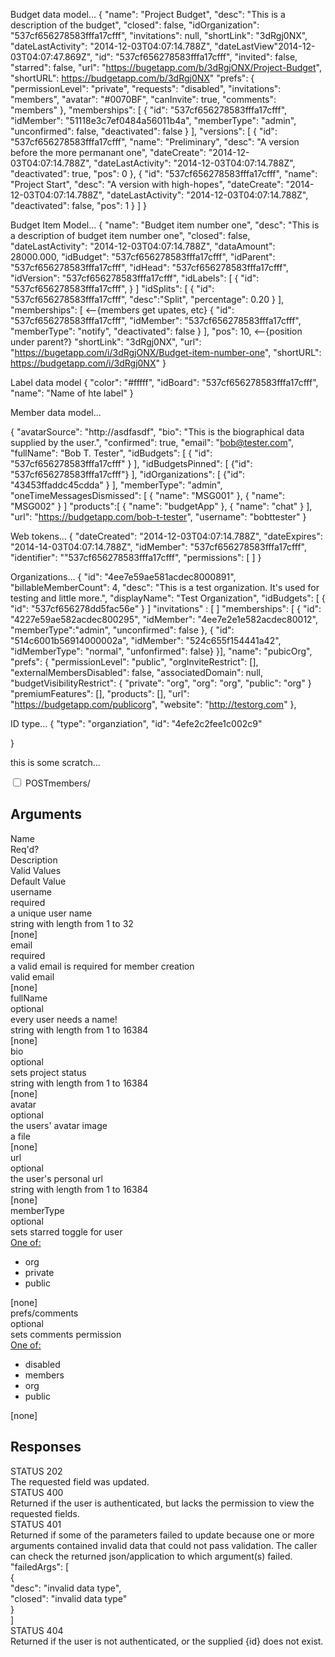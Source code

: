 Budget data model...
{
	"name":	"Project Budget",
	"desc": "This is a description of the budget",
	"closed": false,
	"idOrganization": "537cf656278583fffa17cfff",
	"invitations": null,
	"shortLink": "3dRgj0NX",
	"dateLastActivity": "2014-12-03T04:07:14.788Z",
	"dateLastView"2014-12-03T04:07:47.869Z",
	"id": "537cf656278583fffa17cfff",
	"invited": false,
	"starred": false,
	"url": "https://bugetapp.com/b/3dRgjONX/Project-Budget",
	"shortURL": https://budgetapp.com/b/3dRgj0NX"
	"prefs": {
		"permissionLevel": "private",
		"requests": "disabled",
		"invitations": "members",
		"avatar": "#0070BF",
		"canInvite": true,
		"comments": "members"
	},
	"memberships": [
		{
			"id": "537cf656278583fffa17cfff",
			"idMember": "51118e3c7ef0484a56011b4a",
			"memberType": "admin",
			"unconfirmed": false,
			"deactivated": false
		}
	],
	"versions": [
		{
			"id": "537cf656278583fffa17cfff",
			"name": "Preliminary",
			"desc": "A version before the more permanant one",
			"dateCreate": "2014-12-03T04:07:14.788Z",
			"dateLastActivity": "2014-12-03T04:07:14.788Z",
			"deactivated": true,
			"pos": 0
		},
		{
			"id": "537cf656278583fffa17cfff",
			"name": "Project Start",
			"desc": "A version with high-hopes",
			"dateCreate": "2014-12-03T04:07:14.788Z",
			"dateLastActivity": "2014-12-03T04:07:14.788Z",
			"deactivated": false,
			"pos": 1
		}
	]
}


Budget Item Model...
{
	"name": "Budget item number one",
	"desc": "This is a description of budget item number one",
	"closed": false,
	"dateLastActivity": "2014-12-03T04:07:14.788Z",
	"dataAmount": 28000.000,
	"idBudget": "537cf656278583fffa17cfff",
	"idParent": "537cf656278583fffa17cfff",
	"idHead": "537cf656278583fffa17cfff",
	"idVersion": "537cf656278583fffa17cfff",
	"idLabels": [
		{
			"id": "537cf656278583fffa17cfff",
		}
	]
	"idSplits": [
		{
			"id": "537cf656278583fffa17cfff",
			"desc":"Split",
			"percentage": 0.20
		}
	],
	"memberships": [ <--{members get upates, etc}
		{
			"id": "537cf656278583fffa17cfff",
			"idMember": "537cf656278583fffa17cfff",
			"memberType": "notify",
			"deactivated": false
		}
	],
	"pos": 10,   <--{position under parent?}
	"shortLink": "3dRgj0NX",
	"url": "https://bugetapp.com/i/3dRgjONX/Budget-item-number-one",
	"shortURL": https://budgetapp.com/i/3dRgj0NX"
}

Label data model
{
	"color": "#fffff",
	"idBoard": "537cf656278583fffa17cfff",
	"name": "Name of hte label"
}


Member data model...

{
	"avatarSource":	"http://asdfasdf",
	"bio": "This is the biographical data supplied by the user.",
	"confirmed": true,
	"email": "bob@tester.com",
	"fullName": "Bob T. Tester",
	"idBudgets": [
		{
			"id": "537cf656278583fffa17cfff"
		}
	],
	"idBudgetsPinned": [
			{"id": "537cf656278583fffa17cfff"}
	],
	"idOrganizations": [
		{"id": "43453ffaddc45cdda"
		}
	],
	"memberType": "admin",
	"oneTimeMessagesDismissed": [
		{
			"name": "MSG001"
		},
		{
			"name": "MSG002"
		}
	]
	"products":[
		{
				"name": "budgetApp"
		},
		{
				"name": "chat"
		}
	],
	"url": "https://budgetapp.com/bob-t-tester",
	"username": "bobttester"
}


Web tokens...
{
	"dateCreated": "2014-12-03T04:07:14.788Z",
	"dateExpires": "2014-14-03T04:07:14.788Z",
	"idMember": "537cf656278583fffa17cfff",
	"identifier": ""537cf656278583fffa17cfff",
	"permissions": [	]
}


Organizations...
{
	"id": "4ee7e59ae581acdec8000891",
	"billableMemberCount": 4,
	"desc": "This is a test organization. It's used for testing and little more.",
	"displayName": "Test Organization",
	"idBudgets": [
		{
			"id": "537cf656278dd5fac56e"
		}
	]
	"invitations" : [
	]
	"memberships": [
		{
			"id": "4227e59ae582acdec800295",
			"idMember": "4ee7e2e1e582acdec80012",
			"memberType":"admin",
			"unconfirmed": false
		},  {
			"id": "514c6001b56914000002a",
			"idMember": "524c655f154441a42",
			"idMemberType": "normal",
			"unfonfirmed": false}
	}],
	"name": "pubicOrg",
	"prefs": {
		"permissionLevel": "public",
		"orgInviteRestrict": [],
		"externalMembersDisabled": false,
		"associatedDomain": null,
		"budgetVisibilityRestrict": {
			"private": "org",
			"org": "org",
			"public": "org"
		}
	"premiumFeatures": [],
	"products": [],
	"url": "https://budgetapp.com/publicorg",
	"website": "http://testorg.com"
	},


ID type...
{
	"type": "organziation",
	"id": "4efe2c2fee1c002c9"

}




this is some scratch...
<div class="ac-sub post">
        <input class="ac-input" id="ac-members.post" name="ac-members.post" type="checkbox" />
        <label class="ac-label" for="ac-members.post"><span class="opcode">POST</span>members/</label>
        <article class="ac-sub-text">
          <h1>Arguments</h1>
          <div class="param-row">
            <div class="param name head">Name</div>
            <div class="param reqd head">Req'd?</div>
            <div class="param desc head">Description</div>
            <div class="param data head">Valid Values</div>
            <div class="param default head">Default Value</div>
          </div>
          <div class= "param-row">
            <div class= "param name">username</div>
            <div class= "param reqd">required</div>
            <div class= "param desc">a unique user name</div>
            <div class= "param-data">string with length from 1 to 32</div>
            <div class= "param default">[none]</div>
          </div>
          <div class="param-row">
            <div class="param name">email</div>
            <div class="param reqd">required</div>
            <div class="param desc">a valid email is required for member creation</div>
            <div class="param data">valid email</div>
            <div class="param default">[none]</div>
          </div>
          <div class="param-row">
            <div class="param name">fullName</div>
            <div class="param reqd">optional</div>
            <div class="param desc">every user needs a name!</div>
            <div class="param data">string with length from 1 to 16384</div>
            <div class= "param default">[none]</div>
          </div>
          <div class="param-row">
            <div class="param name">bio</div>
            <div class="param reqd">optional</div>
            <div class="param desc">sets project status</div>
            <div class="param data">string with length from 1 to 16384</div>
            <div class="param default">[none]</div>
          </div>
          <div class="param-row">
            <div class="param name">avatar</div>
            <div class="param reqd">optional</div>
            <div class="param desc">the users' avatar image</div>
            <div class="param data">a file</div>
            <div class="param default">[none]</div>
          </div>
          <div class="param-row">
            <div class="param name">url</div>
            <div class="param reqd">optional</div>
            <div class="param desc">the user's personal url</div>
            <div class="param data">string with length from 1 to 16384</div>
            <div class="param default">[none]</div>
          </div>
          <div class="param-row">
            <div class="param name">memberType</div>
            <div class="param reqd">optional</div>
            <div class="param desc">sets starred toggle for user</div>
            <div class="param data"><u>One of:</u><ul><li>org</li><li>private</li><li>public</li></ul></div>
            <div class="param default">[none]</div>
          </div>
          <div class="param-row">
            <div class="param name">prefs/comments</div>
            <div class="param reqd">optional</div>
            <div class="param desc">sets comments permission</div>
            <div class="param data"><u>One of:</u><ul><li>disabled</li><li>members</li><li>org</li><li>public</li></ul></div>
            <div class="param default">[none]</div>
          </div>
          <h1>Responses</h1>
          <div class="response-row">
            <div class= "response status"><div class= "pill ok">STATUS 202</div></div>
            <div class= "response note">The requested field was updated.</div>
          </div>
          <div class="response-row">
            <div class= "response status"><div class= "pill err">STATUS 400</div></div>
            <div class= "response note">
              Returned if the user is authenticated, but lacks the permission to view the
              requested fields.
            </div>
          </div>
          <div class="response-row">
            <div class= "response status"><div class= "pill err">STATUS 401</div></div>
            <div class= "response note">
              Returned if some of the parameters failed to update because one or
              more arguments contained invalid data that could not pass validation.
              The caller can check the returned json/application to which argument(s)
              failed.
              <div class="json example">
                <div>"failedArgs": [
                  <div>{
                    <div>"desc": "invalid data type",</div>
                    <div>"closed": "invalid data type"</div>
                  }</div>
                ]</div>
              </div>
            </div>
          </div>
          <div class="response-row">
            <div class= "response status"><div class= "pill err">STATUS 404</div></div>
            <div class= "response note">
              Returned if the user is not authenticated, or the supplied {id} does
              not exist.
            </div>
          </div>
        </article>
      </div> <!-- PUT budget/{id} -->

